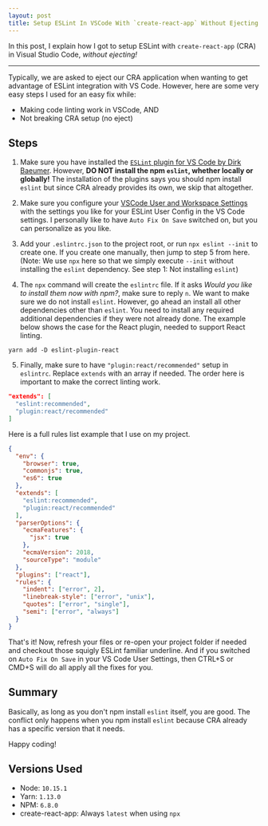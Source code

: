 ```yaml
---
layout: post
title: Setup ESLint In VSCode With `create-react-app` Without Ejecting
---
```


In this post, I explain how I got to setup ESLint with `create-react-app` (CRA) in Visual Studio Code, *without ejecting!*

---

Typically, we are asked to eject our CRA application when wanting to get advantage of ESLint integration with VS Code. However, here are some very easy steps I used for an easy fix while:

- Making code linting work in VSCode, AND
- Not breaking CRA setup (no eject)

## Steps

1. Make sure you have installed the [`ESLint` plugin for VS Code by Dirk Baeumer](https://marketplace.visualstudio.com/items?itemName=dbaeumer.vscode-eslint). However, **DO NOT install the npm `eslint`, whether locally or globally!** The installation of the plugins says you should npm install `eslint` but since CRA already provides its own, we skip that altogether.

1. Make sure you configure your [VSCode User and Workspace Settings](https://code.visualstudio.com/docs/getstarted/settings) with the settings you like for your ESLint User Config in the VS Code settings. I personally like to have `Auto Fix On Save` switched on, but you can personalize as you like.

1. Add your `.eslintrc.json` to the project root, or run `npx eslint --init` to create one. If you create one manually, then jump to step 5 from here. (Note: We use `npx` here so that we simply execute `--init` without installing the `eslint` dependency. See step 1: Not installing `eslint`)

1. The `npx` command will create the `eslintrc` file. If it asks *Would you like to install them now with npm?*, make sure to reply `n`. We want to make sure we do not install `eslint`. However, go ahead an install all other dependencies other than `eslint`. You need to install any required additional dependencies if they were not already done. The example below shows the case for the React plugin, needed to support React linting.

```
yarn add -D eslint-plugin-react
```

5. Finally, make sure to have `"plugin:react/recommended"` setup in `eslintrc`. Replace `extends` with an array if needed. The order here is important to make the correct linting work.

```json
"extends": [
  "eslint:recommended",
  "plugin:react/recommended"
]
```

Here is a full rules list example that I use on my project.

```json
{
  "env": {
    "browser": true,
    "commonjs": true,
    "es6": true
  },
  "extends": [
    "eslint:recommended",
    "plugin:react/recommended"
  ],
  "parserOptions": {
    "ecmaFeatures": {
      "jsx": true
    },
    "ecmaVersion": 2018,
    "sourceType": "module"
  },
  "plugins": ["react"],
  "rules": {
    "indent": ["error", 2],
    "linebreak-style": ["error", "unix"],
    "quotes": ["error", "single"],
    "semi": ["error", "always"]
  }
}
```

That's it! Now, refresh your files or re-open your project folder if needed and checkout those squigly ESLint familiar underline. And if you switched on `Auto Fix On Save` in your VS Code  User Settings, then CTRL+S or CMD+S will do all apply all the fixes for you.

## Summary

Basically, as long as you don't npm install `eslint` itself, you are good. The conflict only happens when you npm install `eslint` because CRA already has a specific version that it needs.

Happy coding!

## Versions Used

- Node: `10.15.1`
- Yarn: `1.13.0`
- NPM: `6.8.0`
- create-react-app: Always `latest` when using `npx`
